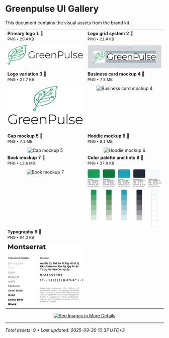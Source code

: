 # Greenpulse UI Gallery
This document contains the visual assets from the brand kit.

<table>
  <tr>
    <td width="300" valign="top">
      <div align="left">
        <strong>Primary logo 1 🔽</strong><br>
        <span style="font-size:12px;">PNG • 20.4 KB</span>
      </div>
      <div align="center" style="margin-top:12px;">
        <img src="image-files/logo/Primary-logo-1.png" alt="Primary logo 1" style="max-width:100%; max-height:400px; height:auto; width:auto; object-fit:contain;">
      </div>
    </td>
    <td width="300" valign="top">
      <div align="left">
        <strong>Logo grid system 2 🔽</strong><br>
        <span style="font-size:12px;">PNG • 21.4 KB</span>
      </div>
      <div align="center" style="margin-top:12px;">
        <img src="image-files/logo/Logo-grid-system-2.png" alt="Logo grid system 2" style="max-width:100%; max-height:400px; height:auto; width:auto; object-fit:contain;">
      </div>
    </td>
  </tr>
  <tr>
    <td width="300" valign="top">
      <div align="left">
        <strong>Logo variation 3 🔽</strong><br>
        <span style="font-size:12px;">PNG • 27.7 KB</span>
      </div>
      <div align="center" style="margin-top:12px;">
        <img src="image-files/logo/logo-variation-3.png" alt="Logo variation 3" style="max-width:100%; max-height:400px; height:auto; width:auto; object-fit:contain;">
      </div>
    </td>
    <td width="300" valign="top">
      <div align="left">
        <strong>Business card mockup 4 🔽</strong><br>
        <span style="font-size:12px;">PNG • 7.8 MB</span>
      </div>
      <div align="center" style="margin-top:12px;">
        <img src="image-files/mockups/business-card mockup-4.png" alt="Business card mockup 4" style="max-width:100%; max-height:400px; height:auto; width:auto; object-fit:contain;">
      </div>
    </td>
  </tr>
  <tr>
    <td width="300" valign="top">
      <div align="left">
        <strong>Cap mockup 5 🔽</strong><br>
        <span style="font-size:12px;">PNG • 7.3 MB</span>
      </div>
      <div align="center" style="margin-top:12px;">
        <img src="image-files/mockups/cap-mockup-5.png" alt="Cap mockup 5" style="max-width:100%; max-height:400px; height:auto; width:auto; object-fit:contain;">
      </div>
    </td>
    <td width="300" valign="top">
      <div align="left">
        <strong>Hoodie mockup 6 🔽</strong><br>
        <span style="font-size:12px;">PNG • 8.1 MB</span>
      </div>
      <div align="center" style="margin-top:12px;">
        <img src="image-files/mockups/hoodie mockup-6.png" alt="Hoodie mockup 6" style="max-width:100%; max-height:400px; height:auto; width:auto; object-fit:contain;">
      </div>
    </td>
  </tr>
  <tr>
    <td width="300" valign="top">
      <div align="left">
        <strong>Book mockup 7 🔽</strong><br>
        <span style="font-size:12px;">PNG • 13.6 MB</span>
      </div>
      <div align="center" style="margin-top:12px;">
        <img src="image-files/mockups/book-mockup-7.png" alt="Book mockup 7" style="max-width:100%; max-height:400px; height:auto; width:auto; object-fit:contain;">
      </div>
    </td>
    <td width="300" valign="top">
      <div align="left">
        <strong>Color palette and tints 8 🔽</strong><br>
        <span style="font-size:12px;">PNG • 37.8 KB</span>
      </div>
      <div align="center" style="margin-top:12px;">
        <img src="image-files/color-pallete-and-typography/Color-pallete-and-tints-8.png" alt="Color palette and tints 8" style="max-width:100%; max-height:400px; height:auto; width:auto; object-fit:contain;">
      </div>
    </td>
  </tr>
  <tr>
    <td width="300" valign="top">
      <div align="left">
        <strong>Typography 9 🔽</strong><br>
        <span style="font-size:12px;">PNG • 64.3 KB</span>
      </div>
      <div align="center" style="margin-top:12px;">
        <img src="image-files/color-pallete-and-typography/Typography-9.png" alt="Typography 9" style="max-width:100%; max-height:400px; height:auto; width:auto; object-fit:contain;">
      </div>
    </td>
    <td width="300" valign="top"></td>
  </tr>
</table>

<p align="center">
  <a href="image-files/">
    <img src="https://img.shields.io/badge/See%20Images%20in%20More%20Details-2b90d9" alt="See Images in More Details" width="240" height="50">
  </a>
</p>

---
*Total assets: 9 • Last updated: 2025-09-30 10:37 UTC+3*